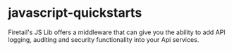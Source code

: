 # javascript-quickstarts
Firetail's JS Lib offers a middleware that can give you the ability to add API logging, auditing and security functionality into your Api services. 
